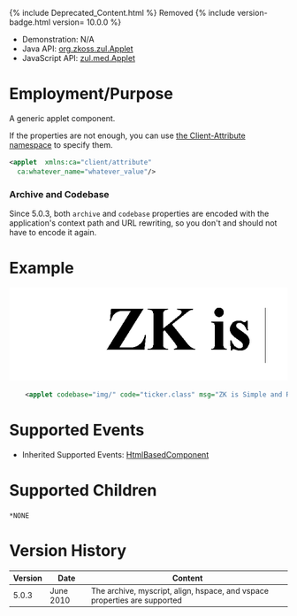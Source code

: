 {% include Deprecated_Content.html %} Removed {% include version-badge.html version=
10.0.0 %}

- Demonstration: N/A
- Java API: [org.zkoss.zul.Applet](https://www.zkoss.org/javadoc/latest/zk/org/zkoss/zul/Applet.html)
- JavaScript API: [zul.med.Applet](https://www.zkoss.org/javadoc/latest/jsdoc/classes/zul.med.Applet.html)


# Employment/Purpose

A generic applet component.

If the properties are not enough, you can use [ the Client-Attribute namespace](/zuml_ref/client_attribute)
to specify them.

```xml
<applet  xmlns:ca="client/attribute"
  ca:whatever_name="whatever_value"/>
```

### Archive and Codebase

Since 5.0.3, both `archive` and `codebase` properties are encoded with
the application's context path and URL rewriting, so you don't and
should not have to encode it again.

# Example

![](/zk_component_ref/images/ZKComRef_Applet_Examples.PNG)

```xml
    <applet codebase="img/" code="ticker.class" msg="ZK is Simple and Rich!" width="580px" />
```

# Supported Events

- Inherited Supported Events: [ HtmlBasedComponent]({{site.baseurl}}/zk_component_ref/htmlbasedcomponent#Supported_Events)

# Supported Children

`*NONE`



# Version History



| Version | Date      | Content                                                                   |
|---------|-----------|---------------------------------------------------------------------------|
| 5.0.3   | June 2010 | The archive, myscript, align, hspace, and vspace properties are supported |


